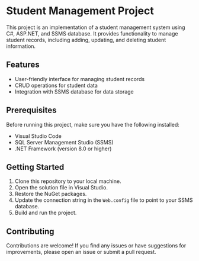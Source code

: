 # Student Management Project

This project is an implementation of a student management system using C#, ASP.NET, and SSMS database. It provides functionality to manage student records, including adding, updating, and deleting student information.

## Features

- User-friendly interface for managing student records
- CRUD operations for student data
- Integration with SSMS database for data storage

## Prerequisites

Before running this project, make sure you have the following installed:

- Visual Studio Code
- SQL Server Management Studio (SSMS)
- .NET Framework (version 8.0 or higher)

## Getting Started

1. Clone this repository to your local machine.
2. Open the solution file in Visual Studio.
3. Restore the NuGet packages.
4. Update the connection string in the `Web.config` file to point to your SSMS database.
5. Build and run the project.


## Contributing

Contributions are welcome! If you find any issues or have suggestions for improvements, please open an issue or submit a pull request.
